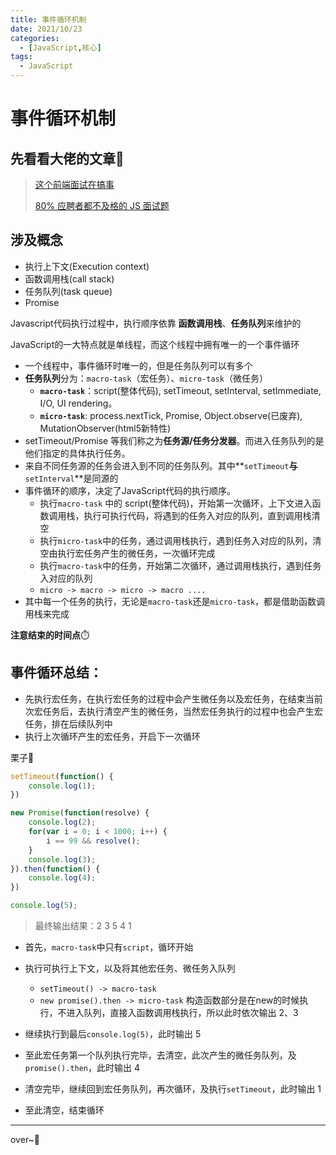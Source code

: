 ```yaml
---
title: 事件循环机制
date: 2021/10/23
categories:
  - [JavaScript,核心]
tags: 
  - JavaScript
---
```


# 事件循环机制

## 先看看大佬的文章👀

> [这个前端面试在搞事](https://links.jianshu.com/go?to=https%3A%2F%2Fzhuanlan.zhihu.com%2Fp%2F25407758)
> 
> [80% 应聘者都不及格的 JS 面试题](https://links.jianshu.com/go?to=https%3A%2F%2Fjuejin.im%2Fpost%2F58cf180b0ce4630057d6727c)

## 涉及概念

- 执行上下文(Execution context)
- 函数调用栈(call stack)
- 任务队列(task queue)
- Promise

Javascript代码执行过程中，执行顺序依靠 **函数调用栈**、**任务队列**来维护的

JavaScript的一大特点就是单线程，而这个线程中拥有唯一的一个事件循环

- 一个线程中，事件循环时唯一的，但是任务队列可以有多个
- **任务队列**分为：`macro-task`（宏任务）、`micro-task`（微任务）
  - **`macro-task`**：script(整体代码), setTimeout, setInterval, setImmediate, I/O, UI rendering。
  - **`micro-task`**: process.nextTick, Promise, Object.observe(已废弃), MutationObserver(html5新特性)
- setTimeout/Promise 等我们称之为**任务源/任务分发器**。而进入任务队列的是他们指定的具体执行任务。
- 来自不同任务源的任务会进入到不同的任务队列。其中**`setTimeout`**与**`setInterval`**是同源的
- 事件循环的顺序，决定了JavaScript代码的执行顺序。
  - 执行`macro-task` 中的 script(整体代码)，开始第一次循环，上下文进入函数调用栈，执行可执行代码，将遇到的任务入对应的队列，直到调用栈清空
  - 执行`micro-task`中的任务，通过调用栈执行，遇到任务入对应的队列，清空由执行宏任务产生的微任务，一次循环完成
  - 执行`macro-task`中的任务，开始第二次循环，通过调用栈执行，遇到任务入对应的队列
  - `micro -> macro -> micro -> macro ....`
- 其中每一个任务的执行，无论是`macro-task`还是`micro-task`，都是借助函数调用栈来完成

**注意结束的时间点**⏱️

## 事件循环总结：

- 先执行宏任务，在执行宏任务的过程中会产生微任务以及宏任务，在结束当前次宏任务后，去执行清空产生的微任务，当然宏任务执行的过程中也会产生宏任务，排在后续队列中
- 执行上次循环产生的宏任务，开启下一次循环

栗子🌰

```javascript
setTimeout(function() {
    console.log(1);
})

new Promise(function(resolve) {
    console.log(2);
    for(var i = 0; i < 1000; i++) {
        i == 99 && resolve();
    }
    console.log(3);
}).then(function() {
    console.log(4);
})

console.log(5);
```

> 最终输出结果：2 3 5 4 1

- 首先，`macro-task`中只有`script`，循环开始

- 执行可执行上下文，以及将其他宏任务、微任务入队列
  
  - `setTimeout() -> macro-task`
  - `new promise().then -> micro-task` 构造函数部分是在new的时候执行，不进入队列，直接入函数调用栈执行，所以此时依次输出 2、3

- 继续执行到最后`console.log(5)`，此时输出 5

- 至此宏任务第一个队列执行完毕，去清空，此次产生的微任务队列，及`promise().then`，此时输出 4

- 清空完毕，继续回到宏任务队列，再次循环，及执行`setTimeout`，此时输出 1

- 至此清空，结束循环

------

over~🎉

